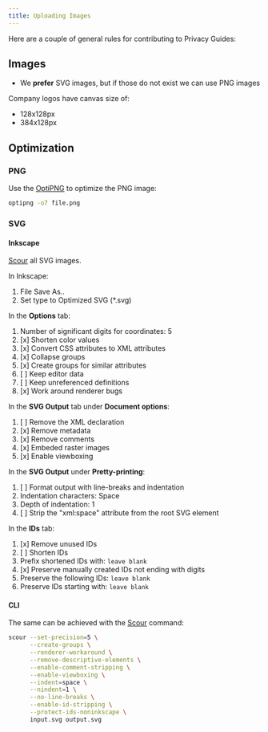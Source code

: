 ```yaml
---
title: Uploading Images
---
```


Here are a couple of general rules for contributing to Privacy Guides:

## Images

- We **prefer** SVG images, but if those do not exist we can use PNG images

Company logos have canvas size of:

- 128x128px
- 384x128px

## Optimization

### PNG

Use the [OptiPNG](https://sourceforge.net/projects/optipng/) to optimize the PNG image:

```bash
optipng -o7 file.png
```

### SVG

#### Inkscape

[Scour](https://github.com/scour-project/scour) all SVG images.

In Inkscape:

1. File Save As..
2. Set type to Optimized SVG (*.svg)

In the **Options** tab:

1. Number of significant digits for coordinates: 5
2. [x] Shorten color values
3. [x] Convert CSS attributes to XML attributes
4. [x] Collapse groups
5. [x] Create groups for similar attributes
6. [ ] Keep editor data
7. [ ] Keep unreferenced definitions
8. [x] Work around renderer bugs

In the **SVG Output** tab under **Document options**:

1. [ ] Remove the XML declaration
2. [x] Remove metadata
3. [x] Remove comments
4. [x] Embeded raster images
5. [x] Enable viewboxing

In the **SVG Output** under **Pretty-printing**:

1. [ ] Format output with line-breaks and indentation
2. Indentation characters: Space
3. Depth of indentation: 1
4. [ ] Strip the "xml:space" attribute from the root SVG element

In the **IDs** tab:

1. [x] Remove unused IDs
2. [ ] Shorten IDs
3. Prefix shortened IDs with: `leave blank`
4. [x] Preserve manually created IDs not ending with digits
5. Preserve the following IDs: `leave blank`
6. Preserve IDs starting with: `leave blank`

#### CLI

The same can be achieved with the [Scour](https://github.com/scour-project/scour) command:

```bash
scour --set-precision=5 \
      --create-groups \
      --renderer-workaround \
      --remove-descriptive-elements \
      --enable-comment-stripping \
      --enable-viewboxing \
      --indent=space \
      --nindent=1 \
      --no-line-breaks \
      --enable-id-stripping \
      --protect-ids-noninkscape \
      input.svg output.svg
```

